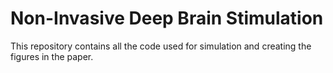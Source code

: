 # Non-Invasive Deep Brain Stimulation

This repository contains all the code used for simulation and creating the figures in the paper.
